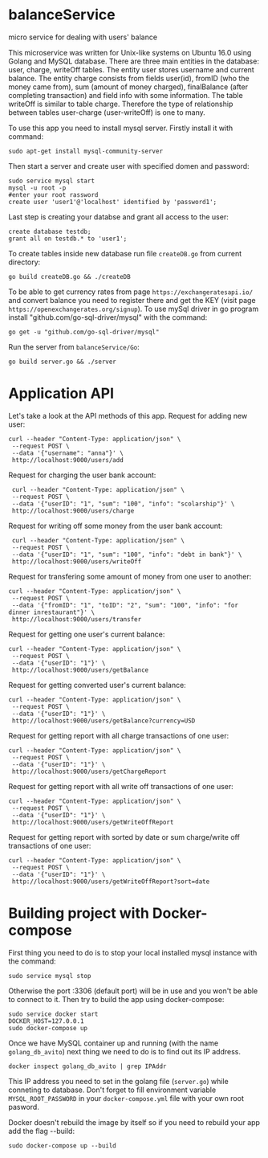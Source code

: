 # balanceService
micro service for dealing with users' balance

This microservice was written for Unix-like systems on Ubuntu 16.0 using Golang and MySQL database. There are three main entities in the database: user, charge, writeOff tables. The entity user stores username and current balance. The entity charge consists from fields user(id), fromID (who the money came from), sum (amount of money charged), finalBalance (after completing transaction) and field info with some information. The table writeOff is similar to table charge. Therefore the type of relationship between tables user-charge (user-writeOff) is one to many. 

To use this app you need to install mysql server. Firstly install it with command:

    sudo apt-get install mysql-community-server
    
Then start a server and create user with specified domen and password:

    sudo service mysql start
    mysql -u root -p                                                    #enter your root rassword
    create user 'user1'@'localhost' identified by 'password1';
    
Last step is creating your databse and grant all access to the user:

    create database testdb;
    grant all on testdb.* to 'user1';
    
To create tables inside new database run file `createDB.go` from current directory:

    go build createDB.go && ./createDB
    
To be able to get currency rates from page `https://exchangeratesapi.io/` and convert balance you need to register there and get the KEY (visit page `https://openexchangerates.org/signup`). To use mySql driver in go program install "github.com/go-sql-driver/mysql" with the command:

    go get -u "github.com/go-sql-driver/mysql"

Run the server from `balanceService/Go`:

    go build server.go && ./server
    
# Application API

Let's take a look at the API methods of this app. Request for adding new user:
    
    curl --header "Content-Type: application/json" \
     --request POST \
     --data '{"username": "anna"}' \
     http://localhost:9000/users/add
     
 Request for charging the user bank account:
 
     curl --header "Content-Type: application/json" \
     --request POST \
     --data '{"userID": "1", "sum": "100", "info": "scolarship"}' \
     http://localhost:9000/users/charge
     
 Request for writing off some money from the user bank account:
 
     curl --header "Content-Type: application/json" \
     --request POST \
     --data '{"userID": "1", "sum": "100", "info": "debt in bank"}' \
     http://localhost:9000/users/writeOff
     
 Request for transfering some amount of money from one user to another:
 
    curl --header "Content-Type: application/json" \
     --request POST \
     --data '{"fromID": "1", "toID": "2", "sum": "100", "info": "for dinner inrestaurant"}' \
     http://localhost:9000/users/transfer
     
 Request for getting one user's current balance:
 
    curl --header "Content-Type: application/json" \
     --request POST \
     --data '{"userID": "1"}' \
     http://localhost:9000/users/getBalance
     
 Request for getting converted user's current balance:
 
    curl --header "Content-Type: application/json" \
     --request POST \
     --data '{"userID": "1"}' \
     http://localhost:9000/users/getBalance?currency=USD
     
 Request for getting report with all charge transactions of one user:
 
    curl --header "Content-Type: application/json" \
     --request POST \
     --data '{"userID": "1"}' \
     http://localhost:9000/users/getChargeReport
     
 Request for getting report with all write off transactions of one user:
 
    curl --header "Content-Type: application/json" \
     --request POST \
     --data '{"userID": "1"}' \
     http://localhost:9000/users/getWriteOffReport
     
 Request for getting report with sorted by date or sum charge/write off transactions of one user:
 
    curl --header "Content-Type: application/json" \
     --request POST \
     --data '{"userID": "1"}' \
     http://localhost:9000/users/getWriteOffReport?sort=date
    
# Building project with Docker-compose

First thing you need to do is to stop your local installed mysql instance with the command:

    sudo service mysql stop
    
Otherwise the port :3306 (default port) will be in use and you won't be able to connect to it. Then try to build the app using docker-compose:

    sudo service docker start
    DOCKER_HOST=127.0.0.1
    sudo docker-compose up
    
Once we have MySQL container up and running (with the name `golang_db_avito`) next thing we need to do is to find out its IP address. 

    docker inspect golang_db_avito | grep IPAddr
    
This IP address you need to set in the golang file (`server.go`) while conneting to database. Don't forget to fill environment variable `MYSQL_ROOT_PASSWORD` in your `docker-compose.yml` file with your own root pasword. 

Docker doesn't rebuild the image by itself so if you need to rebuild your app add the flag --build:

    sudo docker-compose up --build

